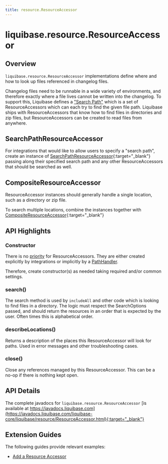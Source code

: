 ```yaml
---
title: resource.ResourceAccessor
---
```


# liquibase.resource.ResourceAccessor

## Overview

`liquibase.resource.ResourceAccessor` implementations define where and how to look up files referenced in changelog files.

Changelog files need to be runnable in a wide variety of environments, and therefore exactly where a file lives cannot be written into the changelog.
To support this, Liquibase defines a ["Search Path"](#searchpathresourceaccessor) which is a set of ResourceAccessors which can each try to find the given file path.
Liquibase ships with ResourceAccessors that know how to find files in directories and zip files, but ResourceAccessors can be created to read files from anywhere.

## SearchPathResourceAccessor

For integrations that would like to allow users to specify a "search path", create an instance of
[SearchPathResourceAccessor](https://javadocs.liquibase.com/liquibase-core/liquibase/resource/SearchPathResourceAccessor.html){:target="_blank"} 
passing along their specified search path and any other ResourceAccessors that should be searched as well. 

## CompositeResourceAccessor

ResourceAccessor instances should generally handle a single location, such as a directory or zip file. 

To search multiple locations, combine the instances together with [CompositeResourceAccessor](https://javadocs.liquibase.com/liquibase-core/liquibase/resource/CompositeResourceAccessor.html){:target="_blank"}  

## API Highlights

### Constructor

There is no [priority](../architecture/service-discovery.md) for ResourceAccessors. They are either created explicitly by integrations or
implicitly by a [PathHandler](resource-pathhandler.md).

Therefore, create constructor(s) as needed taking required and/or common settings.

### search()

The search method is used by `includeAll` and other code which is looking to find files in a directory.
The logic must respect the SearchOptions passed, and should return the resources in an order that is expected by the user. Often times this is alphabetical order.

### describeLocations()

Returns a description of the places this ResourceAccessor will look for paths. Used in error messages and other troubleshooting cases.

### close()

Close any references managed by this ResourceAccessor. This can be a no-op if there is nothing kept open.

## API Details

The complete javadocs for `liquibase.resource.ResourceAccessor` [is available at https://javadocs.liquibase.com](https://javadocs.liquibase.com/liquibase-core/liquibase/resource/ResourceAccessor.html){:target="_blank"}

## Extension Guides

The following guides provide relevant examples:

- [Add a Resource Accessor](../../extensions-integrations/extension-guides/add-a-resource-accessor.md)